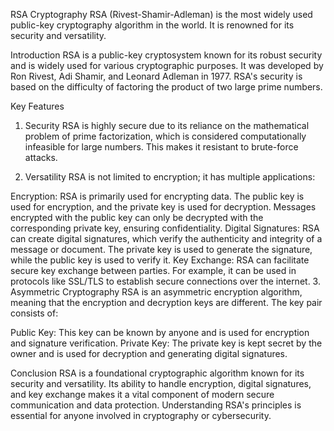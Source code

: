 RSA Cryptography
RSA (Rivest-Shamir-Adleman) is the most widely used public-key cryptography algorithm in the world. It is renowned for its security and versatility.

Introduction
RSA is a public-key cryptosystem known for its robust security and is widely used for various cryptographic purposes. It was developed by Ron Rivest, Adi Shamir, and Leonard Adleman in 1977. RSA's security is based on the difficulty of factoring the product of two large prime numbers.

Key Features
1. Security
RSA is highly secure due to its reliance on the mathematical problem of prime factorization, which is considered computationally infeasible for large numbers. This makes it resistant to brute-force attacks.

2. Versatility
RSA is not limited to encryption; it has multiple applications:

Encryption: RSA is primarily used for encrypting data. The public key is used for encryption, and the private key is used for decryption. Messages encrypted with the public key can only be decrypted with the corresponding private key, ensuring confidentiality.
Digital Signatures: RSA can create digital signatures, which verify the authenticity and integrity of a message or document. The private key is used to generate the signature, while the public key is used to verify it.
Key Exchange: RSA can facilitate secure key exchange between parties. For example, it can be used in protocols like SSL/TLS to establish secure connections over the internet.
3. Asymmetric Cryptography
RSA is an asymmetric encryption algorithm, meaning that the encryption and decryption keys are different. The key pair consists of:

Public Key: This key can be known by anyone and is used for encryption and signature verification.
Private Key: The private key is kept secret by the owner and is used for decryption and generating digital signatures.

Conclusion
RSA is a foundational cryptographic algorithm known for its security and versatility. Its ability to handle encryption, digital signatures, and key exchange makes it a vital component of modern secure communication and data protection. Understanding RSA's principles is essential for anyone involved in cryptography or cybersecurity.
